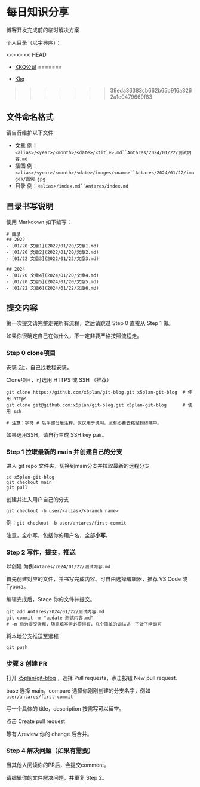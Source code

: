 # 每日知识分享

博客开发完成前的临时解决方案

个人目录（以字典序）：

<<<<<<< HEAD
- [KKQ公司](https://github.com/x5plan/git-blog/blob/user/houforever/first-commit/Kkq/index.md)
=======



- [Kkq](Kkq/index.md)


>>>>>>> 39eda36383cb662b65b916a3262a1e0479669f83

## 文件命名格式

请自行维护以下文件：

- 文章
  例：`<alias>/<year>/<month>/<date>/<title>.md``Antares/2024/01/22/测试内容.md`
- 插图
  例：`<alias>/<year>/<month>/<date>/images/<name>``Antares/2024/01/22/images/图例.jpg`
- 目录
  例：`<alias>/index.md``Antares/index.md`

## 目录书写说明

使用 Markdown 如下编写：

```
# 目录
## 2022
- [01/20 文章1](2022/01/20/文章1.md)
- [01/20 文章2](2022/01/20/文章2.md)
- [01/22 文章3](2022/01/22/文章3.md)

## 2024
- [01/20 文章4](2024/01/20/文章4.md)
- [01/20 文章5](2024/01/20/文章5.md)
- [01/22 文章6](2024/01/22/文章6.md)
```



## 提交内容

第一次提交请完整走完所有流程，之后请跳过 Step 0 直接从 Step 1 做。

如果你很确定自己在做什么，不一定非要严格按照流程走。

### Step 0 clone项目

安装 [Git](https://git-scm.com/)，自己找教程安装。

Clone项目，可选用 HTTPS 或 SSH （推荐）

```
git clone https://github.com/x5plan/git-blog.git x5plan-git-blog  # 使用 https
git clone git@github.com:x5plan/git-blog.git x5plan-git-blog      # 使用 ssh

# 注意：字符 # 后半部分是注释，仅仅用于说明，没有必要去粘贴到终端中。
```



如果选用SSH，请自行生成 SSH key pair。

### Step 1 拉取最新的 main 并创建自己的分支

进入 git repo 文件夹，切换到main分支并拉取最新的远程分支

```
cd x5plan-git-blog
git checkout main
git pull
```



创建并进入用户自己的分支

```
git checkout -b user/<alias>/<branch name>
```



例：`git checkout -b user/antares/first-commit`

注意，全小写，包括你的用户名，全部**小写**。

### Step 2 写作，提交，推送

以创建 为例`Antares/2024/01/22/测试内容.md`

首先创建对应的文件，并书写完成内容。可自由选择编辑器，推荐 VS Code 或 Typora。

编辑完成后，Stage 你的文件并提交。

```
git add Antares/2024/01/22/测试内容.md
git commit -m "update 测试内容.md" 
# -m 后为提交注释，随意填写但必须得有，几个简单的词描述一下做了啥即可
```



将本地分支推送至远程：

```
git push
```



### 步骤 3 创建 PR

打开 [x5plan/git-blog](https://github.com/x5plan/git-blog) ，选择 Pull requests，点击按钮 New pull request.

base 选择 main，compare 选择你刚刚创建的分支名字，例如`user/antares/first-commit`

写一个具体的 title，description 按需写可以留空。

点击 Create pull request

等有人review 你的 change 后合并。

### Step 4 解决问题（如果有需要）

当其他人阅读你的PR后，会提交comment。

请编辑你的文件解决问题，并重复 Step 2。